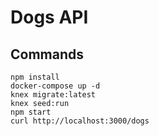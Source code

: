 # Dogs API
##  Commands
    npm install
    docker-compose up -d
    knex migrate:latest
    knex seed:run
    npm start
    curl http://localhost:3000/dogs
